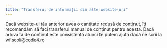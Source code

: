```yaml
---
title: "Transferul de informații din alte website-uri"
---
```


Dacă website-ul tău anterior avea o cantitate redusă de conținut, îți recomandăm
să faci transferul manual de conținut pentru acesta. Dacă arhiva ta de conținut
este consistentă atunci te putem ajuta dacă ne scrii la wf.scoli@code4.ro
